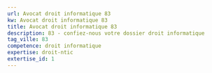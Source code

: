 ```yaml
---
url: Avocat droit informatique 83
kw: Avocat droit informatique 83
title: Avocat droit informatique 83
description: 83 - confiez-nous votre dossier droit informatique
tag_ville: 83
competence: droit informatique
expertise: droit-ntic
extertise_id: 1
---
```

